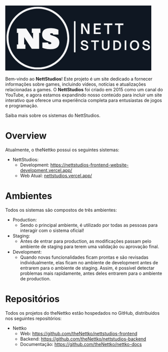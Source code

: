 
![NettStudios](./docs/NettStudios-banner.PNG)

Bem-vindo ao **NettStudios**! Este projeto é um site dedicado a fornecer informações sobre games, incluindo vídeos, notícias e atualizações relacionadas a games. O **NettStudios** foi criado em 2015 como um canal do YouTube, e agora estamos expandindo nosso conteúdo para incluir um site interativo que oferece uma experiência completa para entusiastas de jogos e programação.

Saiba mais sobre os sistemas do NettStudios.

# Overview

Atualmente, o theNettko possui os seguintes sistemas:

- NettStudios:
  - Development: https://nettstudios-frontend-website-development.vercel.app/
  - Web Atual: [nettstudios.vercel.app/](https://thenettko.vercel.app/)

# Ambientes

Todos os sistemas são compostos de três ambientes:

- Production:
  - Sendo o principal ambiente, é utilizado por todas as pessoas para interagir com o sistema oficial!
- Staging:
  - Antes de entrar para production, as modificações passam pelo ambiente de staging para terem uma validação ou aprovação final.
- Development:
  - Quando novas funcionalidades ficam prontas e são revisadas individualmente, elas ficam no ambiente de development antes de entrarem para o ambiente de staging. Assim, é possível detectar problemas mais rapidamente, antes deles entrarem para o ambiente de production.

# Repositórios

Todos os projetos do theNettko estão hospedados no GitHub, distribuídos nos seguintes repositórios:

- Nettko
  - Web: https://github.com/theNettko/nettstudios-frontend
     <!-- - Mobile: _Em breve_ -->
    <!-- - Admin
  <!-- - Web: _Em breve_ -->
- Backend: https://github.com/theNettko/nettstudios-backend
- Documentação: https://github.com/theNettko/nettko-docs
